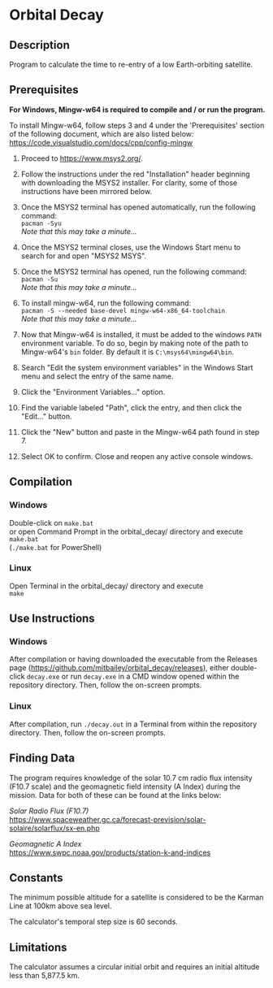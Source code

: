 # Orbital Decay
## Description
Program to calculate the time to re-entry of a low Earth-orbiting satellite.

## Prerequisites
__For Windows, Mingw-w64 is required to compile and / or run the program.__

To install Mingw-w64, follow steps 3 and 4 under the 'Prerequisites' section of the following document, which are also listed below:  
https://code.visualstudio.com/docs/cpp/config-mingw  

1. Proceed to https://www.msys2.org/.
2. Follow the instructions under the red "Installation" header beginning with downloading the MSYS2 installer. For clarity, some of those instructions have been mirrored below.
3. Once the MSYS2 terminal has opened automatically, run the following command:  
   `pacman -Syu`  
   _Note that this may take a minute..._

4. Once the MSYS2 terminal closes, use the Windows Start menu to search for and open "MSYS2 MSYS".
5. Once the MSYS2 terminal has opened, run the following command:  
   `pacman -Su`  
    _Note that this may take a minute..._   
6. To install mingw-w64, run the following command:  
   `pacman -S --needed base-devel mingw-w64-x86_64-toolchain`  
   _Note that this may take a minute..._   
7. Now that Mingw-w64 is installed, it must be added to the windows `PATH` environment variable. To do so, begin by making note of the path to Mingw-w64's `bin` folder. By default it is `C:\msys64\mingw64\bin`.
8. Search "Edit the system environment variables" in the Windows Start menu and select the entry of the same name.
9. Click the "Environment Variables..." option.
10. Find the variable labeled "Path", click the entry, and then click the "Edit..." button.
11. Click the "New" button and paste in the Mingw-w64 path found in step 7.
12. Select OK to confirm. Close and reopen any active console windows.

## Compilation
### Windows  
Double-click on `make.bat`  
or open Command Prompt in the orbital_decay/ directory and execute  
`make.bat`  
(`./make.bat` for PowerShell)  
  
### Linux  
Open Terminal in the orbital_decay/ directory and execute  
`make`  

## Use Instructions
### Windows
After compilation or having downloaded the executable from the Releases page (https://github.com/mitbailey/orbital_decay/releases), either double-click `decay.exe` or run `decay.exe` in a CMD window opened within the repository directory. Then, follow the on-screen prompts.  

### Linux
After compilation, run `./decay.out` in a Terminal from within the repository directory. Then, follow the on-screen prompts.

## Finding Data
The program requires knowledge of the solar 10.7 cm radio flux intensity (F10.7 scale) and the geomagnetic field intensity (A Index) during the mission. Data for both of these can be found at the links below:

_Solar Radio Flux (F10.7)_    
https://www.spaceweather.gc.ca/forecast-prevision/solar-solaire/solarflux/sx-en.php

_Geomagnetic A Index_    
https://www.swpc.noaa.gov/products/station-k-and-indices

## Constants
The minimum possible altitude for a satellite is considered to be the Karman Line at 100km above sea level.

The calculator's temporal step size is 60 seconds.

## Limitations
The calculator assumes a circular initial orbit and requires an initial altitude less than 5,877.5 km.
